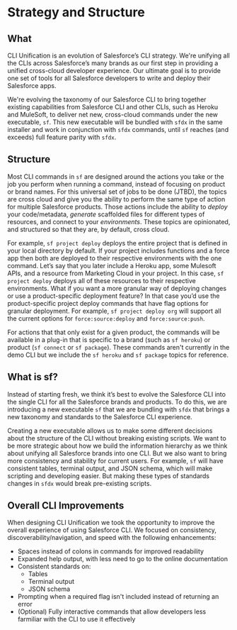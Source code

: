 # Strategy and Structure

## What

CLI Unification is an evolution of Salesforce’s CLI strategy. We're unifying all the CLIs across Salesforce’s many brands as our first step in providing a unified cross-cloud developer experience. Our ultimate goal is to provide one set of tools for all Salesforce developers to write and deploy their Salesforce apps.

We're evolving the taxonomy of our Salesforce CLI to bring together existing capabilities from Salesforce CLI and other CLIs, such as Heroku and MuleSoft, to deliver net new, cross-cloud commands under the new executable, `sf`. This new executable will be bundled with `sfdx` in the same installer and work in conjunction with `sfdx` commands, until `sf` reaches (and exceeds) full feature parity with `sfdx`.

## Structure

Most CLI commands in `sf` are designed around the actions you take or the job you perform when running a command, instead of focusing on product or brand names. For this universal set of jobs to be done (JTBD), the topics are cross cloud and give you the ability to perform the same type of action for multiple Salesforce products. Those actions include the ability to _deploy_ your code/metadata, _generate_ scaffolded files for different types of resources, and connect to your _environments_. These topics are opinionated, and structured so that they are, by default, cross cloud.

For example, `sf project deploy` deploys the entire project that is defined in your local directory by default. If your project includes functions and a force app then both are deployed to their respective environments with the one command. Let’s say that you later include a Heroku app, some Mulesoft APIs, and a resource from Marketing Cloud in your project. In this case, `sf project deploy` deploys all of these resources to their respective environments. What if you want a more granular way of deploying changes or use a product-specific deployment feature? In that case you’d use the product-specific project deploy commands that have flag options for granular deployment. For example, `sf project deploy org` will support all the current options for `force:source:deploy` and `force:source:push`.

For actions that that only exist for a given product, the commands will be available in a plug-in that is specific to a brand (such as `sf heroku`) or product (`sf connect` or `sf package`). These commands aren't currently in the demo CLI but we include the `sf heroku` and `sf package` topics for reference.

## What is sf?

Instead of starting fresh, we think it’s best to evolve the Salesforce CLI into the single CLI for all the Salesforce brands and products. To do this, we are introducing a new executable `sf` that we are bundling with `sfdx` that brings a new taxonomy and standards to the Salesforce CLI experience.

Creating a new executable allows us to make some different decisions about the structure of the CLI without breaking existing scripts. We want to be more strategic about how we build the information hierarchy as we think about unifying all Salesforce brands into one CLI. But we also want to bring more consistency and stability for current users. For example, `sf` will have consistent tables, terminal output, and JSON schema, which will make scripting and developing easier. But making these types of standards changes in `sfdx` would break pre-existing scripts.

## Overall CLI Improvements

When designing CLI Unification we took the opportunity to improve the overall experience of using Salesforce CLI. We focused on consistency, discoverability/navigation, and speed with the following enhancements:

- Spaces instead of colons in commands for improved readability
- Expanded help output, with less need to go to the online documentation
- Consistent standards on:
  - Tables
  - Terminal output
  - JSON schema
- Prompting when a required flag isn't included instead of returning an error
- (Optional) Fully interactive commands that allow developers less farmiliar with the CLI to use it effectively 
